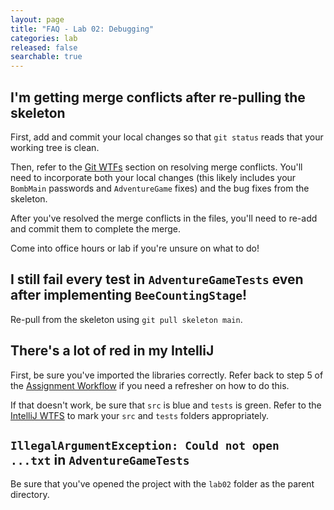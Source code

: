 ```yaml
---
layout: page
title: "FAQ - Lab 02: Debugging"
categories: lab
released: false
searchable: true
---
```


## I'm getting merge conflicts after re-pulling the skeleton

First, add and commit your local changes so that `git status` reads that your working
tree is clean.

Then, refer to the [Git WTFs](../../guides/git/wtfs) section on resolving merge
conflicts. You'll need to incorporate both your local changes (this likely
includes your `BombMain` passwords and `AdventureGame` fixes) and the bug fixes
from the skeleton.

After you've resolved the merge conflicts in the files, you'll need to re-add and commit them
to complete the merge.

Come into office hours or lab if you're unsure on what to do!

## I still fail every test in `AdventureGameTests` even after implementing `BeeCountingStage`!

Re-pull from the skeleton using `git pull skeleton main`.

## There's a lot of red in my IntelliJ

First, be sure you've imported the libraries correctly. Refer back to step 5 of the
[Assignment Workflow](../../../materials/guides/assignment-workflow/#opening-in-intellij)
if you need a refresher on how to do this.

If that doesn't work, be sure that `src` is blue and `tests` is green. Refer to
the [IntelliJ WTFS](../../../materials/guides/intellij/wtfs/#i-cant-run-my-java-filefiles-dont-show-up-as-java-files)
to mark your `src` and `tests` folders appropriately.

## `IllegalArgumentException: Could not open ...txt` in `AdventureGameTests`

Be sure that you've opened the project with the `lab02` folder as the parent
directory.
